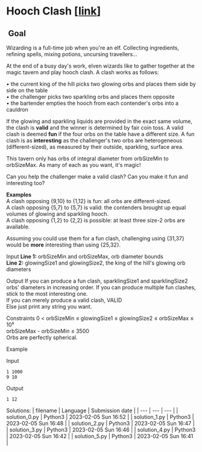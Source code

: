 # Hooch Clash \[[link](https://www.codingame.com/training/easy/hooch-clash)\]


 Goal
-----


Wizarding is a full-time job when you're an elf. Collecting ingredients, refining spells, mixing potions, uncursing travellers…  
  
At the end of a busy day's work, elven wizards like to gather together at the magic tavern and play hooch clash. A clash works as follows:  
  
• the current king of the hill picks two glowing orbs and places them side by side on the table  
• the challenger picks two sparkling orbs and places them opposite  
• the bartender empties the hooch from each contender's orbs into a cauldron  
  
If the glowing and sparkling liquids are provided in the exact same volume, the clash is **valid** and the winner is determined by fair coin toss. A valid clash is deemed **fun** if the four orbs on the table have a different size. A fun clash is as **interesting** as the challenger's two orbs are heterogeneous (different-sized), as measured by their outside, sparkling, surface area.  
  
This tavern only has orbs of integral diameter from orbSizeMin to orbSizeMax. As many of each as you want, it's magic!  
  
Can you help the challenger make a valid clash? Can you make it fun and interesting too?  
  
**Examples**  
A clash opposing {9,10} to {1,12} is fun: all orbs are different-sized.  
A clash opposing {5,7} to {5,7} is valid: the contenders brought up equal volumes of glowing and sparkling hooch.  
A clash opposing {1,2} to {2,2} is possible: at least three size-2 orbs are available.  
  
Assuming you could use them for a fun clash, challenging using {31,37} would be **more** interesting than using {25,32}.



Input
**Line 1:** orbSizeMin and orbSizeMax, orb diameter bounds  
**Line 2:** glowingSize1 and glowingSize2, the king of the hill's glowing orb diameters


Output
If you can produce a fun clash, sparklingSize1 and sparklingSize2 orbs' diameters in increasing order. If you can produce multiple fun clashes, stick to the most interesting one.  
If you can merely produce a valid clash, VALID  
Else just print any string you want.


Constraints
0 < orbSizeMin ≤ glowingSize1 ≤ glowingSize2 ≤ orbSizeMax ≤ 10⁵  
orbSizeMax - orbSizeMin ≤ 3500  
Orbs are perfectly spherical.


Example


Input

```
1 1000
9 10
```



Output

```
1 12
```





Solutions:
| filename | Language | Submission date |
| --- | --- | --- |
| solution_0.py | Python3 | 2023-02-05 Sun 16:52 |
| solution_1.py | Python3 | 2023-02-05 Sun 16:48 |
| solution_2.py | Python3 | 2023-02-05 Sun 16:47 |
| solution_3.py | Python3 | 2023-02-05 Sun 16:46 |
| solution_4.py | Python3 | 2023-02-05 Sun 16:42 |
| solution_5.py | Python3 | 2023-02-05 Sun 16:41 |
